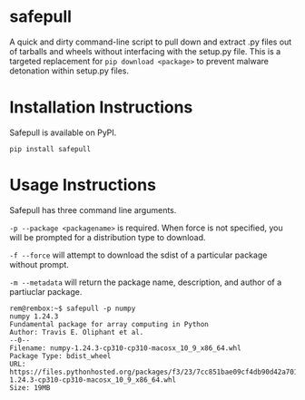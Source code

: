 # safepull

A quick and dirty command-line script to pull down and extract .py files out of tarballs and wheels without interfacing
with the setup.py file. This is a targeted replacement for `pip download <package>` to prevent malware detonation within
setup.py files. 

# Installation Instructions
Safepull is available on PyPI.

`pip install safepull`

# Usage Instructions
Safepull has three command line arguments.

`-p --package <packagename>` is required. When force is not specified, you will be prompted for a distribution type to download.

`-f --force` will attempt to download the sdist of a particular package without prompt. 

`-m --metadata` will return the package name, description, and author of a partiuclar package.

```
rem@rembox:~$ safepull -p numpy
numpy 1.24.3
Fundamental package for array computing in Python
Author: Travis E. Oliphant et al.
--0--
Filename: numpy-1.24.3-cp310-cp310-macosx_10_9_x86_64.whl
Package Type: bdist_wheel
URL: https://files.pythonhosted.org/packages/f3/23/7cc851bae09cf4db90d42a701dfe525780883ada86bece45e3da7a07e76b/numpy-1.24.3-cp310-cp310-macosx_10_9_x86_64.whl
Size: 19MB
```
